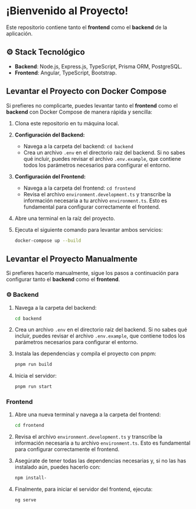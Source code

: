 # ¡Bienvenido al Proyecto!

Este repositorio contiene tanto el **frontend** como el **backend** de la aplicación.

## ⚙️ Stack Tecnológico

* **Backend**: Node.js, Express.js, TypeScript, Prisma ORM, PostgreSQL.
* **Frontend**: Angular, TypeScript, Bootstrap.

##  Levantar el Proyecto con Docker Compose

Si prefieres no complicarte, puedes levantar tanto el **frontend** como el **backend** con Docker Compose de manera rápida y sencilla:

1.  Clona este repositorio en tu máquina local.
2.  **Configuración del Backend:**
    * Navega a la carpeta del backend: `cd backend`
    * Crea un archivo `.env` en el directorio raíz del backend. Si no sabes qué incluir, puedes revisar el archivo `.env.example`, que contiene todos los parámetros necesarios para configurar el entorno.
3.  **Configuración del Frontend:**
    * Navega a la carpeta del frontend: `cd frontend`
    * Revisa el archivo `environment.development.ts` y transcribe la información necesaria a tu archivo `environment.ts`. Esto es fundamental para configurar correctamente el frontend.
4.  Abre una terminal en la raíz del proyecto.
5.  Ejecuta el siguiente comando para levantar ambos servicios:

    ```bash
    docker-compose up --build
    ```

##  Levantar el Proyecto Manualmente

Si prefieres hacerlo manualmente, sigue los pasos a continuación para configurar tanto el **backend** como el **frontend**.

### ⚙️ Backend

1.  Navega a la carpeta del backend:

    ```bash
    cd backend
    ```

2.  Crea un archivo `.env` en el directorio raíz del backend. Si no sabes qué incluir, puedes revisar el archivo `.env.example`, que contiene todos los parámetros necesarios para configurar el entorno.

3.  Instala las dependencias y compila el proyecto con pnpm:

    ```bash
    pnpm run build
    ```

4.  Inicia el servidor:

    ```bash
    pnpm run start
    ```

###  Frontend

1.  Abre una nueva terminal y navega a la carpeta del frontend:

    ```bash
    cd frontend
    ```

2.  Revisa el archivo `environment.development.ts` y transcribe la información necesaria a tu archivo `environment.ts`. Esto es fundamental para configurar correctamente el frontend.

3.  Asegúrate de tener todas las dependencias necesarias y, si no las has instalado aún, puedes hacerlo con:

    ```bash
    npm install-
    ```

4.  Finalmente, para iniciar el servidor del frontend, ejecuta:

    ```bash
    ng serve
    ```
